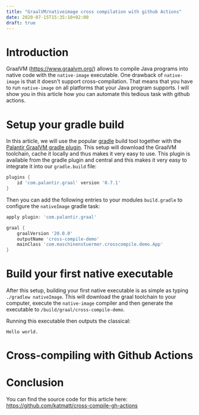 ```yaml
---
title: "GraalVM/nativeimage cross compilation with github Actions"
date: 2020-07-15T15:35:10+02:00
draft: true
---
```


# Introduction

GraalVM (https://www.graalvm.org/) allows to compile Java programs into native code with the `native-image` executable. One drawback of `native-image` is that it doesn't support cross-compilation. That means that you have to run `native-image` on all platforms that your Java program supports. I will show you in this article how you can automate this tedious task with github actions.

# Setup your gradle build 

In this article,  we will use the popular [gradle](https://gradle.org/) build tool together with the [Palantir GraalVM gradle plugin](https://github.com/palantir/gradle-graal). This setup will download the GraalVM toolchain, cache it locally and thus makes it very easy to use. This plugin is available from the gradle plugin and central and this makes it very easy to integrate it into our `gradle.build` file:

``` gradle
plugins {
    id 'com.palantir.graal' version '0.7.1'
}
```
Then you can add the following entries to your modules `build.gradle` to configure the `nativeImage` gradle task:
``` gradle
apply plugin: 'com.palantir.graal'

graal {
    graalVersion '20.0.0'
    outputName 'cross-compile-demo'
    mainClass 'com.maschinenstuermer.crosscompile.demo.App'
}
```

# Build your first native executable

After this setup, building your first native executable is as simple as typing `./gradlew nativeImage`. This will download the graal toolchain to your computer, execute the `native-image` compiler and then generate the executable to `/build/graal/cross-compile-demo`.

Running this executable then outputs the classical:
```
Hello world.
```

# Cross-compiling with Github Actions

# Conclusion

You can find the source code for this article here: https://github.com/katmatt/cross-compile-gh-actions

